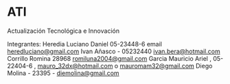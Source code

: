 # ATI
Actualización Tecnológica e Innovación

Integrantes:
Heredia Luciano Daniel 05-23448-6 email heredluciano@gmail.com
Ivan Añasco - 05232440 ivan.bera@hotmail.com
Corrillo Romina 28968 romiluna2004@gmail.com
Garcia Mauricio Ariel  ,  05-22404-6  ,   mauro_32dx@hotmail.com  o  mauromam32@gmail.com
Diego Molina - 23395 - diemolina@gmail.com
